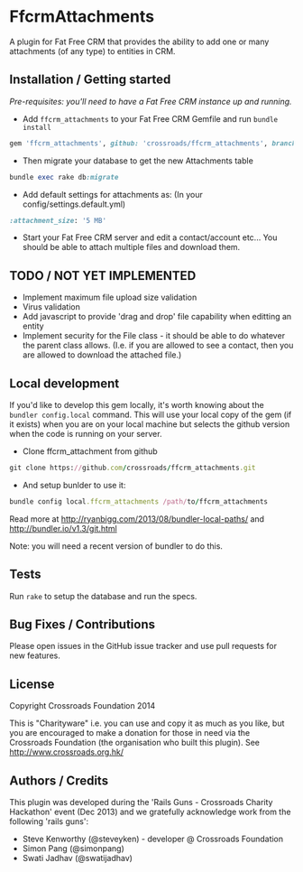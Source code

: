 # FfcrmAttachments

A plugin for Fat Free CRM that provides the ability to add one or many attachments (of any type) to entities in CRM.
## Installation / Getting started

_Pre-requisites: you'll need to have a Fat Free CRM instance up and running._

* Add ```ffcrm_attachments``` to your Fat Free CRM Gemfile and run ```bundle install```
```ruby
gem 'ffcrm_attachments', github: 'crossroads/ffcrm_attachments', branch: 'master'
```

* Then migrate your database to get the new Attachments table
```ruby
bundle exec rake db:migrate
```

* Add default settings for attachments as: (In your config/settings.default.yml)
```ruby
:attachment_size: '5 MB'
```

* Start your Fat Free CRM server and edit a contact/account etc... You should be able to attach multiple files and download them.

## TODO / NOT YET IMPLEMENTED

* Implement maximum file upload size validation
* Virus validation
* Add javascript to provide 'drag and drop' file capability when editting an entity
* Implement security for the File class - it should be able to do whatever the parent class allows. (I.e. if you are allowed to see a contact, then you are allowed to download the attached file.)

## Local development

If you'd like to develop this gem locally, it's worth knowing about the ```bundler config.local``` command. This will use your local copy of the gem (if it exists) when you are on your local machine but selects the github version when the code is running on your server.

* Clone ffcrm_attachment from github
```ruby
git clone https://github.com/crossroads/ffcrm_attachments.git
```
* And setup bunlder to use it:
```ruby
bundle config local.ffcrm_attachments /path/to/ffcrm_attachments
```

Read more at http://ryanbigg.com/2013/08/bundler-local-paths/ and http://bundler.io/v1.3/git.html

Note: you will need a recent version of bundler to do this.

## Tests

Run ```rake``` to setup the database and run the specs.

## Bug Fixes / Contributions

Please open issues in the GitHub issue tracker and use pull requests for new features.

## License

Copyright Crossroads Foundation 2014

This is "Charityware" i.e. you can use and copy it as much as you like,
but you are encouraged to make a donation for those in need via the
Crossroads Foundation (the organisation who built this plugin). See http://www.crossroads.org.hk/

## Authors / Credits

This plugin was developed during the 'Rails Guns - Crossroads Charity Hackathon' event (Dec 2013) and we gratefully acknowledge work from the following 'rails guns':

* Steve Kenworthy (@steveyken) - developer @ Crossroads Foundation
* Simon Pang (@simonpang)
* Swati Jadhav (@swatijadhav)

